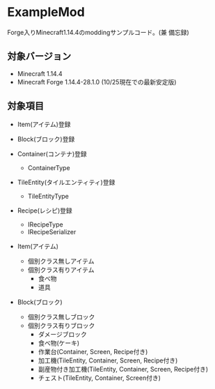 # ExampleMod
Forge入りMinecraft1.14.4のmoddingサンプルコード。(兼 備忘録)

## 対象バージョン
- Minecraft 1.14.4  
- Minecraft Forge 1.14.4-28.1.0 (10/25現在での最新安定版)

## 対象項目
* Item(アイテム)登録

* Block(ブロック)登録

* Container(コンテナ)登録
  - ContainerType

* TileEntity(タイルエンティティ)登録
  - TileEntityType

* Recipe(レシピ)登録
  - IRecipeType
  - IRecipeSerializer


* Item(アイテム)  
  - 個別クラス無しアイテム  
  - 個別クラス有りアイテム  
    - 食べ物  
    - 道具  

* Block(ブロック)  
  - 個別クラス無しブロック  
  - 個別クラス有りブロック  
    - ダメージブロック  
    - 食べ物(ケーキ)  
    - 作業台(Container, Screen, Recipe付き)
    - 加工機(TileEntity, Container, Screen, Recipe付き)
    - 副産物付き加工機(TileEntity, Container, Screen, Recipe付き)
    - チェスト(TileEntity, Container, Screen付き)
